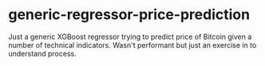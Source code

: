 # generic-regressor-price-prediction
Just a generic XGBoost regressor trying to predict price of Bitcoin given a number of technical indicators. Wasn't performant but just an exercise in to understand process. 

